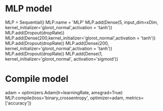 # MLP model
MLP = Sequential()
MLP.name = 'MLP'
MLP.add(Dense(5, input_dim=xDim, kernel_initializer='glorot_normal',activation = 'tanh'))
MLP.add(Dropout(dropRate))
MLP.add(Dense(200,kernel_initializer='glorot_normal',activation = 'tanh'))
MLP.add(Dropout(dropRate))
MLP.add(Dense(200, kernel_initializer='glorot_normal',activation = 'tanh'))
MLP.add(Dropout(dropRate))
MLP.add(Dense(1, kernel_initializer='glorot_normal', activation='sigmoid'))

# Compile model
adam = optimizers.Adam(lr=learningRate, amsgrad=True)
MLP.compile(loss='binary_crossentropy', optimizer=adam, metrics=['accuracy'])